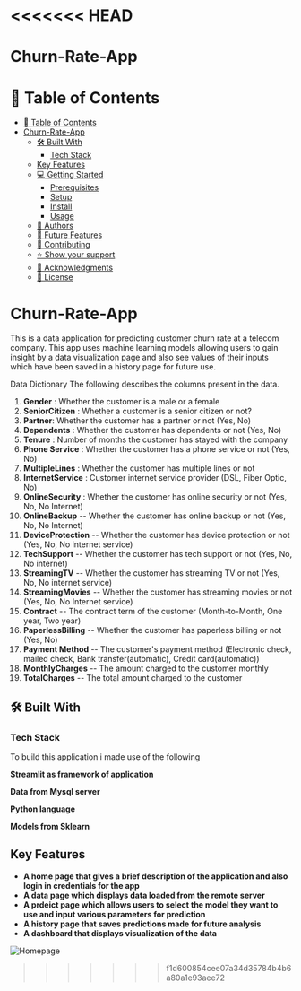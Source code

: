 <<<<<<< HEAD
=======
# Churn-Rate-App
</div>


<!-- TABLE OF CONTENTS -->

# 📗 Table of Contents

- [📗 Table of Contents](#-table-of-contents)
- [Churn-Rate-App ](#Churn-Rate-App-)
  - [🛠 Built With ](#-built-with-)
    - [Tech Stack ](#tech-stack-)
  - [Key Features ](#key-features-)
  - [💻 Getting Started ](#-getting-started-)
    - [Prerequisites](#prerequisites)
    - [Setup](#setup)
    - [Install](#install)
    - [Usage](#usage)
  - [👥 Authors ](#-authors-)
  - [🔭 Future Features ](#-future-features-)
  - [🤝 Contributing ](#-contributing-)
  - [⭐️ Show your support ](#️-show-your-support-)
  - [🙏 Acknowledgments ](#-acknowledgments-)
  - [📝 License ](#-license-)

# Churn-Rate-App <a name="about-project"></a>

This is a data application for predicting customer churn rate at a telecom company. This app uses machine learning models allowing users to gain insight by a data visualization page and also see values of their inputs which have been saved in a history page for future use.  

Data Dictionary
The following describes the columns present in the data.

1. **Gender** : Whether the customer is a male or a female
2. **SeniorCitizen** : Whether a customer is a senior citizen or not?
3. **Partner**:  Whether the customer has a partner or not (Yes, No)
4. **Dependents** : Whether the customer has dependents or not (Yes, No)
5. **Tenure** : Number of months the customer has stayed with the company
6. **Phone Service** : Whether the customer has a phone service or not (Yes, No)
7. **MultipleLines** : Whether the customer has multiple lines or not
8. **InternetService** : Customer internet service provider (DSL, Fiber Optic, No)
9. **OnlineSecurity** : Whether the customer has online security or not (Yes, No, No Internet)
10. **OnlineBackup** -- Whether the customer has online backup or not (Yes, No, No Internet)
11. **DeviceProtection** -- Whether the customer has device protection or not (Yes, No, No internet service)
12. **TechSupport** -- Whether the customer has tech support or not (Yes, No, No internet)
13. **StreamingTV** -- Whether the customer has streaming TV or not (Yes, No, No internet service)
14. **StreamingMovies** -- Whether the customer has streaming movies or not (Yes, No, No Internet service)
15. **Contract** -- The contract term of the customer (Month-to-Month, One year, Two year)
16. **PaperlessBilling** -- Whether the customer has paperless billing or not (Yes, No)
17. **Payment Method** -- The customer's payment method (Electronic check, mailed check, Bank transfer(automatic), Credit card(automatic))
18. **MonthlyCharges** -- The amount charged to the customer monthly
19. **TotalCharges** -- The total amount charged to the customer

## 🛠 Built With <a name="built-with"></a>

### Tech Stack <a name="tech-stack"></a>

To build this application i made use of the following

**Streamlit as framework of application**

**Data from Mysql server**

**Python language**

**Models from Sklearn**


## Key Features <a name="key-features"></a>

- **A home page that gives a brief description of the application and also login in credentials for the app**
- **A data page which displays data loaded from the remote server**
- **A prdeict page which allows users to select the model they want to use and input various parameters for prediction**
- **A history page that saves predictions made for future analysis**
- **A dashboard that displays visualization of the data**

![Homepage](C:\Users\baakw\Desktop\Churn-Rate-App\Images\homepage.png)
>>>>>>> f1d600854cee07a34d35784b4b6a80a1e93aee72
